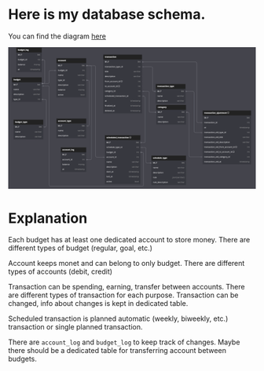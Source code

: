 # Here is my database schema.

You can find the diagram [here](https://dbdiagram.io/d/DP-660b4a1a37b7e33fd740cea8)

![schema](schema.png)

# Explanation

Each budget has at least one dedicated account to store money. 
There are different types of budget (regular, goal, etc.)

Account keeps monet and can belong to only budget.
There are different types of accounts (debit, credit)

Transaction can be spending, earning, transfer between accounts.
There are different types of transaction for each purpose.
Transaction can be changed, info about changes is kept in dedicated table.

Scheduled transaction is planned automatic (weekly, biweekly, etc.) transaction
or single planned transaction.

There are `account_log` and `budget_log` to keep track of changes.
Maybe there should be a dedicated table for transferring account between budgets.
